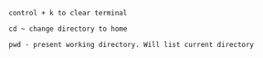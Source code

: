 
```control + k to clear terminal```

```cd ~ change directory to home```

```pwd - present working directory. Will list current directory```
